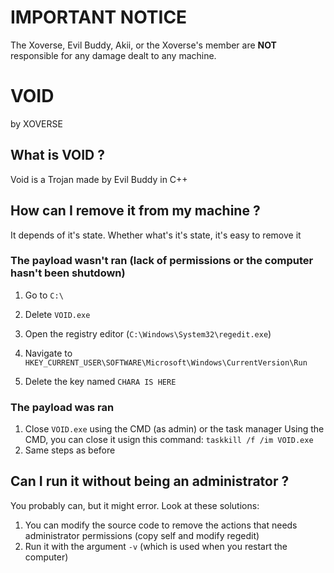 # **IMPORTANT NOTICE**

The Xoverse, Evil Buddy, Akii, or the Xoverse's member are **NOT** responsible for any damage dealt to any machine.

# VOID

by XOVERSE

## What is VOID ?

Void is a Trojan made by Evil Buddy in C++

## How can I remove it from my machine ?

It depends of it's state. Whether what's it's state, it's easy to remove it

### The payload wasn't ran (lack of permissions or the computer hasn't been shutdown)

1. Go to `C:\`

2. Delete `VOID.exe`

3. Open the registry editor (`C:\Windows\System32\regedit.exe`)

4. Navigate to `HKEY_CURRENT_USER\SOFTWARE\Microsoft\Windows\CurrentVersion\Run`

5. Delete the key named `CHARA IS HERE`

### The payload was ran

1. Close `VOID.exe` using the CMD (as admin) or the task manager
	Using the CMD, you can close it usign this command: `taskkill /f /im VOID.exe`
2. Same steps as before

## Can I run it without being an administrator ?

You probably can, but it might error. Look at these solutions:
1. You can modify the source code to remove the actions that needs administrator permissions (copy self and modify regedit)
2. Run it with the argument `-v` (which is used when you restart the computer)
